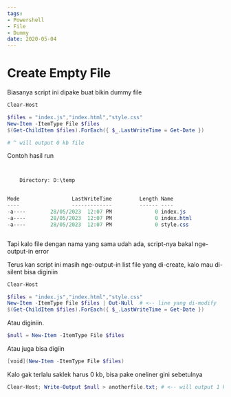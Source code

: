 ```yaml
---
tags:
- Powershell
- File
- Dummy
date: 2020-05-04
---
```


# Create Empty File

Biasanya script ini dipake buat bikin dummy file

```powershell
Clear-Host

$files = "index.js","index.html","style.css"
New-Item -ItemType File $files
$(Get-ChildItem $files).ForEach({ $_.LastWriteTime = Get-Date })

# ^ will output 0 kb file
```

Contoh hasil run

```powershell


    Directory: D:\temp


Mode                 LastWriteTime         Length Name                                                              
----                 -------------         ------ ----                                                              
-a----        28/05/2023  12:07 PM              0 index.js                                                          
-a----        28/05/2023  12:07 PM              0 index.html                                                        
-a----        28/05/2023  12:07 PM              0 style.css                                                         



```

Tapi kalo file dengan nama yang sama udah ada, script-nya bakal nge-output-in error

Terus kan script ini masih nge-output-in list file yang di-create, kalo mau di-silent bisa diginiin

```powershell
Clear-Host

$files = "index.js","index.html","style.css"
New-Item -ItemType File $files | Out-Null  # <-- line yang di-modify
$(Get-ChildItem $files).ForEach({ $_.LastWriteTime = Get-Date })
```

Atau diginiin.

```powershell
$null = New-Item -ItemType File $files
```

Atau juga bisa digiin

```powershell
[void](New-Item -ItemType File $files)
```

Kalo gak terlalu saklek harus 0 kb, bisa pake oneliner gini sebetulnya

```powershell
Clear-Host; Write-Output $null > anotherfile.txt; # <-- will output 1 kb file
```